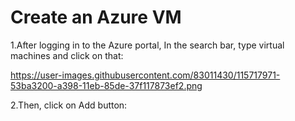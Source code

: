 # **Create an Azure VM**

1.After logging in to the Azure portal, In the search bar, type virtual machines and click on that:

https://user-images.githubusercontent.com/83011430/115717971-53ba3200-a398-11eb-85de-37f117873ef2.png

2.Then, click on Add button:
